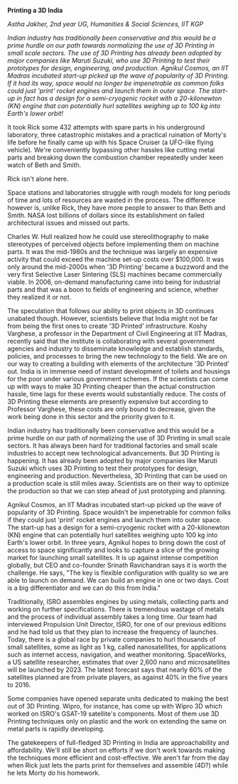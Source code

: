 **Printing a 3D India**

_Astha Jakher, 2nd year UG, Humanities &amp; Social Sciences, IIT KGP_

_Indian industry has traditionally been conservative and this would be a prime hurdle on our path towards normalizing the use of 3D Printing in small scale sectors. The use of 3D Printing has already been adopted by major companies like Maruti Suzuki, who use 3D Printing to test their prototypes for design, engineering, and production._ _Agnikul Cosmos, an IIT Madras incubated start-up picked up the wave of popularity of 3D Printing.  If it had its way, space would no longer be impenetrable as common folks could just &#39;print&#39; rocket engines and launch them in outer space. The start-up in fact has a design for a semi-cryogenic rocket with a 20-kilonewton (KN) engine that can potentially hurl satellites weighing up to 100 kg into Earth&#39;s lower orbit!_

It took Rick some 432 attempts with spare parts in his underground laboratory, three catastrophic mistakes and a practical ruination of Morty&#39;s life before he finally came up with his Space Cruiser (a UFO-like flying vehicle). We&#39;re conveniently bypassing other hassles like cutting metal parts and breaking down the combustion chamber repeatedly under keen watch of Beth and Smith.

Rick isn&#39;t alone here.

Space stations and laboratories struggle with rough models for long periods of time and lots of resources are wasted in the process. The difference however is, unlike Rick, they have more people to answer to than Beth and Smith. NASA lost billions of dollars since its establishment on failed architectural issues and missed out parts.

Charles W. Hull realized how he could use stereolithography to make stereotypes of perceived objects before implementing them on machine parts. It was the mid-1980s and the technique was largely an expensive activity that could exceed the machine set-up costs over $100,000. It was only around the mid-2000s when &#39;3D Printing&#39; became a buzzword and the very first Selective Laser Sintering (SLS) machines became commercially viable. In 2006, on-demand manufacturing came into being for industrial parts and that was a boon to fields of engineering and science, whether they realized it or not.

The speculation that follows our ability to print objects in 3D continues unabated though. However, scientists believe that India might not be far from being the first ones to create &#39;3D Printed&#39; infrastructure. Koshy Varghese, a professor in the Department of Civil Engineering at IIT Madras, recently said that the institute is collaborating with several government agencies and industry to disseminate knowledge and establish standards, policies, and processes to bring the new technology to the field. We are on our way to creating a building with elements of the architecture &#39;3D Printed&#39; out. India is in immense need of instant development of toilets and housings for the poor under various government schemes. If the scientists can come up with ways to make 3D Printing cheaper than the actual construction hassle, time lags for these events would substantially reduce. The costs of 3D Printing these elements are presently expensive but according to Professor Varghese, these costs are only bound to decrease, given the work being done in this sector and the priority given to it.

Indian industry has traditionally been conservative and this would be a prime hurdle on our path of normalizing the use of 3D Printing in small scale sectors. It has always been hard for traditional factories and small scale industries to accept new technological advancements. But 3D Printing is happening. It has already been adopted by major companies like Maruti Suzuki which uses 3D Printing to test their prototypes for design, engineering and production. Nevertheless, 3D Printing that can be used on a production scale is still miles away. Scientists are on their way to optimize the production so that we can step ahead of just prototyping and planning.

Agnikul Cosmos, an IIT Madras incubated start-up picked up the wave of popularity of 3D Printing.  Space wouldn&#39;t be impenetrable for common folks if they could just &#39;print&#39; rocket engines and launch them into outer space. The start-up has a design for a semi-cryogenic rocket with a 20-kilonewton (KN) engine that can potentially hurl satellites weighing upto 100 kg into Earth&#39;s lower orbit. In three years, Agnikul hopes to bring down the cost of access to space significantly and looks to capture a slice of the growing market for launching small satellites. It is up against intense competition globally, but CEO and co-founder Srinath Ravichandran says it is worth the challenge. He says, &quot;The key is flexible configuration with quality so we are able to launch on demand. We can build an engine in one or two days. Cost is a big differentiator and we can do this from India.&quot;

Traditionally, ISRO assembles engines by using metals, collecting parts and working on further specifications. There is tremendous wastage of metals and the process of individual assembly takes a long time. Our team had interviewed Propulsion Unit Director, ISRO, for one of our previous editions and he had told us that they plan to increase the frequency of launches. Today, there is a global race by private companies to hurl thousands of small satellites, some as light as 1 kg, called nanosatellites, for applications such as internet access, navigation, and weather monitoring. SpaceWorks, a US satellite researcher, estimates that over 2,600 nano and microsatellites will be launched by 2023. The latest forecast says that nearly 60% of the satellites planned are from private players, as against 40% in the five years to 2016.

Some companies have opened separate units dedicated to making the best out of 3D Printing. Wipro, for instance, has come up with Wipro 3D which worked on ISRO&#39;s GSAT-19 satellite&#39;s components. Most of them use 3D Printing techniques only on plastic and the work on extending the same on metal parts is rapidly developing.

The gatekeepers of full-fledged 3D Printing in India are approachability and affordability. We&#39;ll still be short on efforts if we don&#39;t work towards making the techniques more efficient and cost-effective. We aren&#39;t far from the day when Rick just lets the parts print  for themselves and assemble (4D?) while he lets Morty do his homework.
